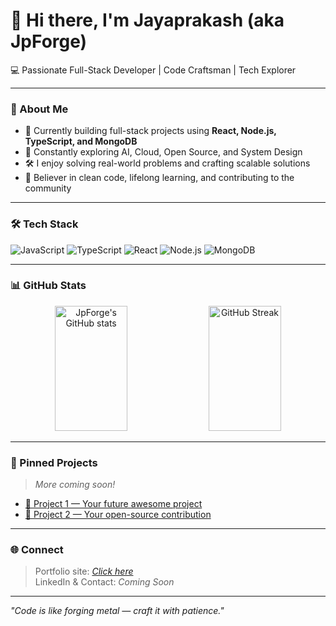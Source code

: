 # 👋 Hi there, I'm Jayaprakash (aka JpForge)

💻 Passionate Full-Stack Developer | Code Craftsman | Tech Explorer

---

### 🚀 About Me

- 🔨 Currently building full-stack projects using **React, Node.js, TypeScript, and MongoDB**
- 🌱 Constantly exploring AI, Cloud, Open Source, and System Design
- 🛠️ I enjoy solving real-world problems and crafting scalable solutions
- 🧩 Believer in clean code, lifelong learning, and contributing to the community

---

### 🛠️ Tech Stack

![JavaScript](https://img.shields.io/badge/-JavaScript-black?style=flat-square&logo=javascript)
![TypeScript](https://img.shields.io/badge/-TypeScript-black?style=flat-square&logo=typescript)
![React](https://img.shields.io/badge/-React-black?style=flat-square&logo=react)
![Node.js](https://img.shields.io/badge/-Node.js-black?style=flat-square&logo=node.js)
![MongoDB](https://img.shields.io/badge/-MongoDB-black?style=flat-square&logo=mongodb)

---

### 📊 GitHub Stats

<p align="center">
  <img src="https://github-readme-stats.vercel.app/api?username=jpforge&show_icons=true&theme=dark" alt="JpForge's GitHub stats" width="48%" height="200"/>
  <img src="https://github-readme-streak-stats.herokuapp.com?user=jpforge&theme=dark&hide_border=true" alt="GitHub Streak" width="48%" height="200"/>
</p>

---

### 📂 Pinned Projects

> _More coming soon!_

- [🔗 Project 1 — Your future awesome project]()
- [🔗 Project 2 — Your open-source contribution]()

---

### 🌐 Connect

> Portfolio site: [_Click here_](https://jpforge-portfolio.vercel.app/)  
> LinkedIn & Contact: _Coming Soon_

---

*"Code is like forging metal — craft it with patience."*

